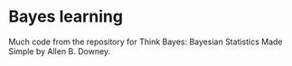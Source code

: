 Bayes learning
==========

Much code from the repository for Think Bayes: Bayesian Statistics Made Simple
by Allen B. Downey.